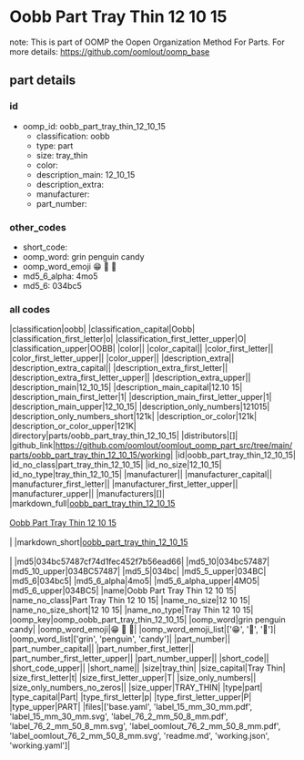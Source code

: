 # Oobb Part Tray Thin 12 10 15  

note: This is part of OOMP the Oopen Organization Method For Parts. For more details: https://github.com/oomlout/oomp_base

##  part details





### id
* oomp_id: oobb_part_tray_thin_12_10_15
  * classification: oobb
  * type: part
  * size: tray_thin
  * color: 
  * description_main: 12_10_15
  * description_extra: 
  * manufacturer: 
  * part_number: 

### other_codes
* short_code: 
* oomp_word: grin penguin candy
* oomp_word_emoji :grin: :penguin: :candy:
* md5_6_alpha: 4mo5
* md5_6: 034bc5

### all codes 
|classification|oobb|
|classification_capital|Oobb|
|classification_first_letter|o|
|classification_first_letter_upper|O|
|classification_upper|OOBB|
|color||
|color_capital||
|color_first_letter||
|color_first_letter_upper||
|color_upper||
|description_extra||
|description_extra_capital||
|description_extra_first_letter||
|description_extra_first_letter_upper||
|description_extra_upper||
|description_main|12_10_15|
|description_main_capital|12.10 15|
|description_main_first_letter|1|
|description_main_first_letter_upper|1|
|description_main_upper|12_10_15|
|description_only_numbers|121015|
|description_only_numbers_short|121k|
|description_or_color|121k|
|description_or_color_upper|121K|
|directory|parts/oobb_part_tray_thin_12_10_15|
|distributors|[]|
|github_link|https://github.com/oomlout/oomlout_oomp_part_src/tree/main/parts/oobb_part_tray_thin_12_10_15/working|
|id|oobb_part_tray_thin_12_10_15|
|id_no_class|part_tray_thin_12_10_15|
|id_no_size|12_10_15|
|id_no_type|tray_thin_12_10_15|
|manufacturer||
|manufacturer_capital||
|manufacturer_first_letter||
|manufacturer_first_letter_upper||
|manufacturer_upper||
|manufacturers|[]|
|markdown_full|[oobb_part_tray_thin_12_10_15](https://github.com/oomlout/oomlout_oomp_part_src/tree/main/parts/oobb_part_tray_thin_12_10_15/working)<br>[](https://github.com/oomlout/oomlout_oomp_part_src/tree/main/parts/oobb_part_tray_thin_12_10_15/working)<br>[Oobb Part Tray Thin 12 10 15](https://github.com/oomlout/oomlout_oomp_part_src/tree/main/parts/oobb_part_tray_thin_12_10_15/working)<br><br>|
|markdown_short|[oobb_part_tray_thin_12_10_15](https://github.com/oomlout/oomlout_oomp_part_src/tree/main/parts/oobb_part_tray_thin_12_10_15/working)<br><br>|
|md5|034bc57487cf74d1fec452f7b56ead66|
|md5_10|034bc57487|
|md5_10_upper|034BC57487|
|md5_5|034bc|
|md5_5_upper|034BC|
|md5_6|034bc5|
|md5_6_alpha|4mo5|
|md5_6_alpha_upper|4MO5|
|md5_6_upper|034BC5|
|name|Oobb Part Tray Thin 12 10 15|
|name_no_class|Part Tray Thin 12 10 15|
|name_no_size|12 10 15|
|name_no_size_short|12 10 15|
|name_no_type|Tray Thin 12 10 15|
|oomp_key|oomp_oobb_part_tray_thin_12_10_15|
|oomp_word|grin penguin candy|
|oomp_word_emoji|:grin: :penguin: :candy:|
|oomp_word_emoji_list|[':grin:', ':penguin:', ':candy:']|
|oomp_word_list|['grin', 'penguin', 'candy']|
|part_number||
|part_number_capital||
|part_number_first_letter||
|part_number_first_letter_upper||
|part_number_upper||
|short_code||
|short_code_upper||
|short_name||
|size|tray_thin|
|size_capital|Tray Thin|
|size_first_letter|t|
|size_first_letter_upper|T|
|size_only_numbers||
|size_only_numbers_no_zeros||
|size_upper|TRAY_THIN|
|type|part|
|type_capital|Part|
|type_first_letter|p|
|type_first_letter_upper|P|
|type_upper|PART|
|files|['base.yaml', 'label_15_mm_30_mm.pdf', 'label_15_mm_30_mm.svg', 'label_76_2_mm_50_8_mm.pdf', 'label_76_2_mm_50_8_mm.svg', 'label_oomlout_76_2_mm_50_8_mm.pdf', 'label_oomlout_76_2_mm_50_8_mm.svg', 'readme.md', 'working.json', 'working.yaml']|
